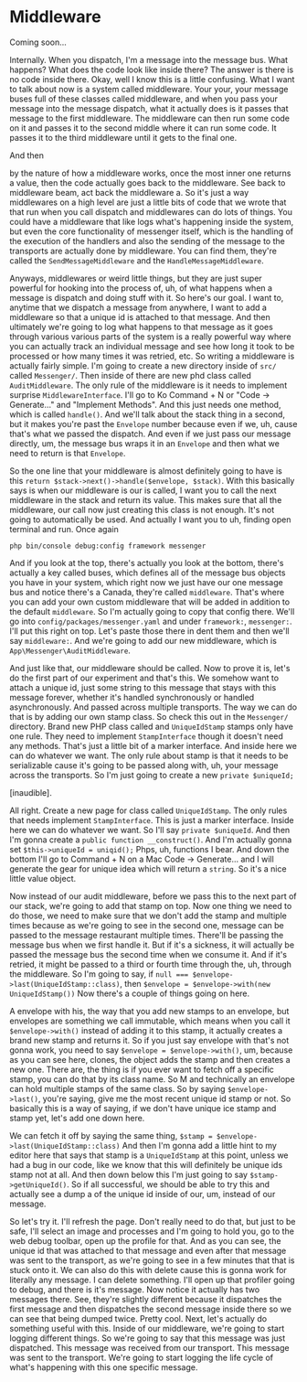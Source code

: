 # Middleware

Coming soon...

Internally. When you dispatch, I'm a message into the message bus. What happens? What
does the code look like inside there? The answer is there is no code inside there.
Okay, well I know this is a little confusing. What I want to talk about now is a
system called middleware. Your your, your message buses full of these classes called
middleware, and when you pass your message into the message dispatch, what it
actually does is it passes that message to the first middleware. The middleware can
then run some code on it and passes it to the second middle where it can run some
code. It passes it to the third middleware until it gets to the final one.

And then

by the nature of how a middleware works, once the most inner one returns a value,
then the code actually goes back to the middleware. See back to middleware beam, act
back the middleware a. So it's just a way middlewares on a high level are just a
little bits of code that we wrote that that run when you call dispatch and
middlewares can do lots of things. You could have a middleware that like logs what's
happening inside the system, but even the core functionality of messenger itself,
which is the handling of the execution of the handlers and also the sending of the
message to the transports are actually done by middleware. You can find them, they're
called the `SendMessageMiddleware` and the `HandleMessageMiddleware`.

Anyways, middlewares or weird little things, but they are just super powerful for
hooking into the process of, uh, of what happens when a message is dispatch and doing
stuff with it. So here's our goal. I want to, anytime that we dispatch a message from
anywhere, I want to add a middleware so that a unique id is attached to that message.
And then ultimately we're going to log what happens to that message as it goes
through various various parts of the system is a really powerful way where you can
actually track an individual message and see how long it took to be processed or how
many times it was retried, etc. So writing a middleware is actually fairly
simple. I'm going to create a new directory inside of `src/` called `Messenger/`. Then
inside of there are new phd class called `AuditMiddleware`. The only rule of the
middleware is it needs to implement surprise `MiddlewareInterface`. I'll go to Ko
Command + N or "Code -> Generate..." and "Implement Methods". And this just needs one method,
which is called `handle()`. And we'll talk about the stack thing in a second, but it
makes you're past the `Envelope` number because even if we, uh, cause that's what we
passed the dispatch. And even if we just pass our message directly, um, the message
bus wraps it in an `Envelope` and then what we need to return is that `Envelope`.

So the one line that your middleware is almost definitely going to have is this
`return $stack->next()->handle($envelope, $stack)`. With this basically says is
when our middleware is our is called, I want you to call the next middleware in the
stack and return its value. This makes sure that all the middleware, our call now
just creating this class is not enough. It's not going to automatically be used. And
actually I want you to uh, finding open terminal and run. Once again

```terminal
php bin/console debug:config framework messenger
```

And if you look at the top, there's actually you
look at the bottom, there's actually a key called buses, which defines all of the
message bus objects you have in your system, which right now we just have our one
message bus and notice there's a Canada, they're called `middleware`. That's where you
can add your own custom middleware that will be added in addition to the default
`middleware`. So I'm actually going to copy that config there. We'll go into 
`config/packages/messenger.yaml` and under `framework:`, `messenger:`. I'll put this right on top.
Let's paste those there in dent them and then we'll say `middleware:`. And we're
going to add our new middleware, which is `App\Messenger\AuditMiddleware`.

And just like that, our middleware should be called. Now to prove it is, let's do the
first part of our experiment and that's this. We somehow want to attach a unique id,
just some string to this message that stays with this message forever, whether it's
handled synchronously or handled asynchronously. And passed across multiple
transports. The way we can do that is by adding our own stamp class. So check this
out in the `Messenger/` directory. Brand new PHP class called and `UniqueIdStamp`
stamps only have one rule. They need to implement `StampInterface` though it doesn't
need any methods. That's just a little bit of a marker interface. And inside here we
can do whatever we want. The only rule about stamp is that it needs to be serializable
cause it's going to be passed along with, uh, your message across the
transports. So I'm just going to create a new `private $uniqueId;`

[inaudible].

All right. Create a new page for class called `UniqueIdStamp`. The only rules that
needs implement `StampInterface`. This is just a marker interface. Inside here we can
do whatever we want. So I'll say `private $uniqueId`. And then I'm gonna create a
`public function __construct()`. And I'm actually gonna set `$this->uniqueId = uniqid();`
Phps, uh, functions I bear. And down the bottom I'll go to Command + N
on a Mac Code -> Generate... and I will generate the gear for unique idea which will
return a `string`. So it's a nice little value object.

Now instead of our audit middleware, before we pass this to the next part of our
stack, we're going to add that stamp on top. Now one thing we need to do those, we
need to make sure that we don't add the stamp and multiple times because as we're
going to see in the second one, message can be passed to the message restaurant
multiple times. There'll be passing the message bus when we first handle it. But if
it's a sickness, it will actually be passed the message bus the second time when we
consume it. And if it's retried, it might be passed to a third or fourth time through
the, uh, through the middleware. So I'm going to say, if 
`null === $envelope->last(UniqueIdStamp::class)`,
then `$envelope = $envelope->with(new UniqueIdStamp())`
Now there's a couple of things going on here.

A envelope with his, the way that you add new stamps to an envelope, but envelopes
are something we call immutable, which means when you call it `$envelope->with()` instead
of adding it to this stamp, it actually creates a brand new stamp and returns it. So
if you just say envelope with that's not gonna work, you need to say 
`$envelope = $envelope->with()`, um, because as you can see here, clones, the object adds the stamp and
then creates a new one. There are, the thing is if you ever want to fetch off a
specific stamp, you can do that by its class name. So M and technically an envelope
can hold multiple stamps of the same class. So by saying `$envelope->last()`, you're
saying, give me the most recent unique id stamp or not. So basically this is a way of
saying, if we don't have unique ice stamp and stamp yet, let's add one down here.

We can fetch it off by saying the same thing, `$stamp = $envelope->last(UniqueIdStamp::class)`
And then I'm gonna add a little hint to my editor here that says that stamp
is a `UniqueIdStamp` at this point, unless we had a bug in our code, like we know
that this will definitely be unique ids stamp not at all. And then down below this
I'm just going to say `$stamp->getUniqueId()`. So if all successful, we should be able
to try this and actually see a dump a of the unique id inside of our, um, instead of
our message.

So let's try it. I'll refresh the page. Don't really need to do that, but just to be
safe, I'll select an image and processes and I'm going to hold you, go to the web
debug toolbar, open up the profile for that. And as you can see, the unique id that
was attached to that message and even after that message was sent to the transport,
as we're going to see in a few minutes that that is stuck onto it. We can also do
this with delete cause this is gonna work for literally any message. I can delete
something. I'll open up that profiler going to debug, and there is it's message. Now
notice it actually has two messages there. See, they're slightly different because it
dispatches the first message and then dispatches the second message inside there so
we can see that being dumped twice. Pretty cool. Next, let's actually do something
useful with this. Inside of our middleware, we're going to start logging different
things. So we're going to say that this message was just dispatched. This message was
received from our transport. This message was sent to the transport. We're going to
start logging the life cycle of what's happening with this one specific message.